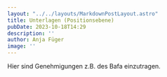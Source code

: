 ```yaml
---
layout: "../../layouts/MarkdownPostLayout.astro"
title: Unterlagen (Positionsebene)
pubDate: 2023-10-18T14:29
description: ''
author: Anja Füger
image: ''
---
```


Hier sind Genehmigungen z.B. des Bafa einzutragen.